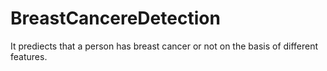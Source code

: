 # BreastCancereDetection

It prediects that a person has breast cancer or not on the basis of different features.
